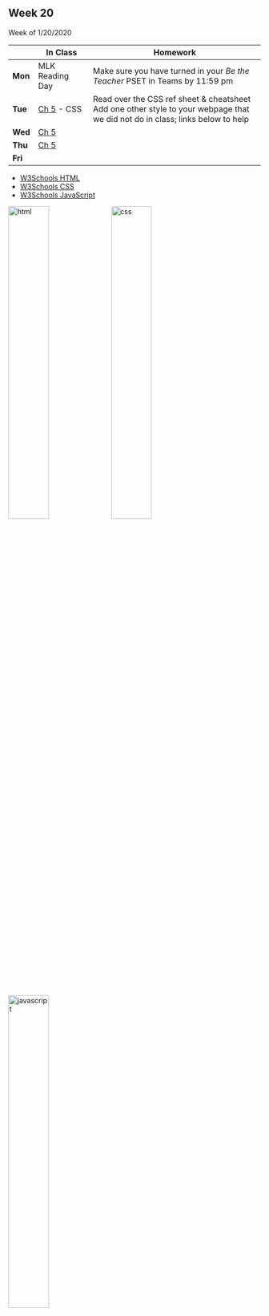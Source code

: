 <meta http-equiv="refresh" content="300"/>

## Week 20  
Week of 1/20/2020 

  |       |In Class               |Homework   |
  |-------|---------              |---------  |
  |**Mon**|MLK Reading Day |Make sure you have turned in your *Be the Teacher* PSET in Teams by 11:59 pm |
  |**Tue**|[Ch 5](/ap/curriculum/5/) - CSS|Read over the CSS ref sheet & cheatsheet <br> Add one other style to your webpage that we did not do in class; links below to help |
  |**Wed**|[Ch 5](/ap/curriculum/5/)| |
  |**Thu**|[Ch 5 ](/ap/curriculum/5/) | |
  |**Fri**| | |

  * [W3Schools HTML](https://www.w3schools.com/html)
  * [W3Schools CSS](https://www.w3schools.com/css)
  * [W3Schools JavaScript](https://www.w3schools.com/js)

<img src="https://cdn.lynda.com/course/170427/170427-637140057855786367-16x9.jpg" alt="html" width="40%"> <img src="https://cdn.lynda.com/course/5038219/5038219-637115058599403425-16x9.jpg" alt="css" width="40%">

<img src="https://cdn.lynda.com/course/574716/574716-636897069669345439-16x9.jpg" alt="javascript" width="40%">

